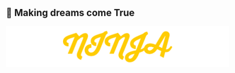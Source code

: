 ## 💝 Making dreams come True

![Variant Long Website](https://github.com/UmNinja/UmNinja/raw/main/ninja_banner.png)
